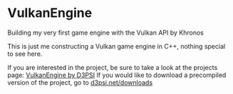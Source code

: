 # VulkanEngine
Building my very first game engine with the Vulkan API by Khronos

This is just me constructing a Vulkan game engine in C++, nothing special to see here.

If you are interested in the project, be sure to take a look at the projects page: [VulkanEngine by D3PSI](https://d3psi.net/?p=183)
If you would like to download a precompiled version of the project, go to [d3psi.net/downloads](https://d3psi.net/downloads/)
